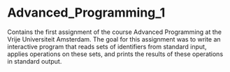 # Advanced_Programming_1

Contains the first assignment of the course Advanced Programming at the Vrije Universiteit Amsterdam. The goal for this assignment was to write an interactive program that reads sets of identifiers from standard input, applies operations on these sets, and prints the results of these operations in standard output.
